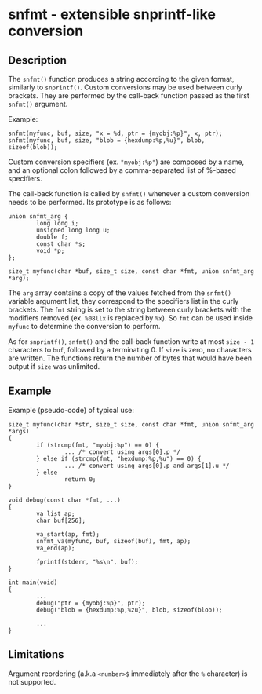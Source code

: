 # snfmt - extensible snprintf-like conversion

## Description

The `snfmt()` function produces a string according to the given format,
similarly to `snprintf()`. Custom conversions may be used between curly
brackets. They are performed by the call-back function passed as the
first `snfmt()` argument.

Example:

    snfmt(myfunc, buf, size, "x = %d, ptr = {myobj:%p}", x, ptr);
    snfmt(myfunc, buf, size, "blob = {hexdump:%p,%u}", blob, sizeof(blob));

Custom conversion specifiers (ex. `"myobj:%p"`) are composed by a name,
and an optional colon followed by a comma-separated list of %-based
specifiers.

The call-back function is called by `snfmt()` whenever a custom
conversion needs to be performed. Its prototype is as follows:

    union snfmt_arg {
            long long i;
            unsigned long long u;
            double f;
            const char *s;
            void *p;
    };

    size_t myfunc(char *buf, size_t size, const char *fmt, union snfmt_arg *arg);

The `arg` array contains a copy of the values fetched from the `snfmt()`
variable argument list, they correspond to the specifiers list in the curly
brackets. The `fmt` string is set to the string between curly brackets with
the modifiers removed (ex. `%08llx` is replaced by `%x`). So `fmt` can be used
inside `myfunc` to determine the conversion to perform.

As for `snprintf()`, `snfmt()` and the call-back function write at
most `size - 1` characters to `buf`, followed by a terminating 0. If `size` is
zero, no characters are written. The functions return the number of bytes that
would have been output if `size` was unlimited.

## Example

Example (pseudo-code) of typical use:

    size_t myfunc(char *str, size_t size, const char *fmt, union snfmt_arg *args)
    {
            if (strcmp(fmt, "myobj:%p") == 0) {
                    ... /* convert using args[0].p */
            } else if (strcmp(fmt, "hexdump:%p,%u") == 0) {
                    ... /* convert using args[0].p and args[1].u */
            } else
                    return 0;
    }

    void debug(const char *fmt, ...)
    {
            va_list ap;
            char buf[256];

            va_start(ap, fmt);
            snfmt_va(myfunc, buf, sizeof(buf), fmt, ap);
            va_end(ap);

            fprintf(stderr, "%s\n", buf);
    }

    int main(void)
    {
            ...
            debug("ptr = {myobj:%p}", ptr);
            debug("blob = {hexdump:%p,%zu}", blob, sizeof(blob));

            ...
    }

## Limitations

Argument reordering (a.k.a `<number>$` immediately after the `%` character) is
not supported.
